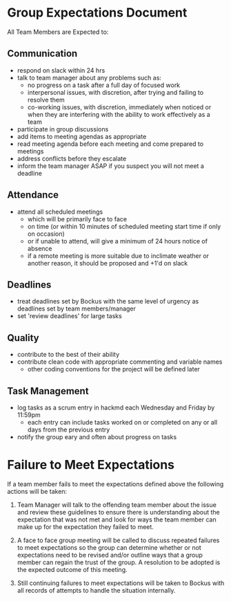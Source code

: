 Group Expectations Document
===

All Team Members are Expected to:

## Communication

- respond on slack within 24 hrs
- talk to team manager about any problems such as:
    - no progress on a task after a full day of focused work
    - interpersonal issues, with discretion, after trying and failing to resolve them
    - co-working issues, with discretion, immediately when noticed or when they are interfering with the ability to work effectively as a team 
- participate in group discussions
- add items to meeting agendas as appropriate
- read meeting agenda before each meeting and come prepared to meetings 
- address conflicts before they escalate
- inform the team manager ASAP if you suspect you will not meet a deadline

## Attendance

- attend all scheduled meetings
    - which will be primarily face to face
    - on time (or within 10 minutes of scheduled meeting start time if only on occasion)
    - or if unable to attend, will give a minimum of 24 hours notice of absence
    - if a remote meeting is more suitable due to inclimate weather or another reason, it should be proposed and +1'd on slack

## Deadlines

- treat deadlines set by Bockus with the same level of urgency as deadlines set by team members/manager
- set 'review deadlines' for large tasks

## Quality

- contribute to the best of their ability
- contribute clean code with appropriate commenting and variable names
    - other coding conventions for the project will be defined later

## Task Management

- log tasks as a scrum entry in hackmd each Wednesday and Friday by 11:59pm
    - each entry can include tasks worked on or completed on any or all days from the previous entry
- notify the group eary and often about progress on tasks


Failure to Meet Expectations
===

If a team member fails to meet the expectations defined above the following actions will be taken:

1. Team Manager will talk to the offending team member about the issue and review these guidelines to ensure there is understanding about the expectation that was not met and look for ways the team member can make up for the expectation they failed to meet.

2. A face to face group meeting will be called to discuss repeated failures to meet expectations so the group can determine whether or not expectations need to be revised and/or outline ways that a group member can regain the trust of the group. A resolution to be adopted is the expected outcome of this meeting.

3. Still continuing failures to meet expectations will be taken to Bockus with all records of attempts to handle the situation internally. 


